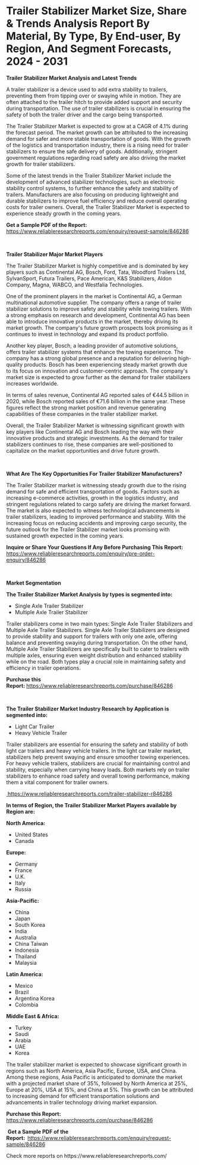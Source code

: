 <p><h1>Trailer Stabilizer Market Size, Share & Trends Analysis Report By Material, By Type, By End-user, By Region, And Segment Forecasts, 2024 - 2031</h1></p><p><strong>Trailer Stabilizer Market Analysis and Latest Trends</strong></p>
<p><p>A trailer stabilizer is a device used to add extra stability to trailers, preventing them from tipping over or swaying while in motion. They are often attached to the trailer hitch to provide added support and security during transportation. The use of trailer stabilizers is crucial in ensuring the safety of both the trailer driver and the cargo being transported.</p><p>The Trailer Stabilizer Market is expected to grow at a CAGR of 4.1% during the forecast period. The market growth can be attributed to the increasing demand for safer and more stable transportation of goods. With the growth of the logistics and transportation industry, there is a rising need for trailer stabilizers to ensure the safe delivery of goods. Additionally, stringent government regulations regarding road safety are also driving the market growth for trailer stabilizers.</p><p>Some of the latest trends in the Trailer Stabilizer Market include the development of advanced stabilizer technologies, such as electronic stability control systems, to further enhance the safety and stability of trailers. Manufacturers are also focusing on producing lightweight and durable stabilizers to improve fuel efficiency and reduce overall operating costs for trailer owners. Overall, the Trailer Stabilizer Market is expected to experience steady growth in the coming years.</p></p>
<p><strong>Get a Sample PDF of the Report:&nbsp;</strong> <a href="https://www.reliableresearchreports.com/enquiry/request-sample/846286">https://www.reliableresearchreports.com/enquiry/request-sample/846286</a></p>
<p>&nbsp;</p>
<p><strong>Trailer Stabilizer Major Market Players</strong></p>
<p><p>The Trailer Stabilizer Market is highly competitive and is dominated by key players such as Continental AG, Bosch, Ford, Tata, Woodford Trailers Ltd, SylvanSport, Futura Trailers, Pace American, K&S Stabilizers, Aldon Company, Magna, WABCO, and Westfalia Technologies.</p><p>One of the prominent players in the market is Continental AG, a German multinational automotive supplier. The company offers a range of trailer stabilizer solutions to improve safety and stability while towing trailers. With a strong emphasis on research and development, Continental AG has been able to introduce innovative products in the market, thereby driving its market growth. The company's future growth prospects look promising as it continues to invest in technology and expand its product portfolio.</p><p>Another key player, Bosch, a leading provider of automotive solutions, offers trailer stabilizer systems that enhance the towing experience. The company has a strong global presence and a reputation for delivering high-quality products. Bosch has been experiencing steady market growth due to its focus on innovation and customer-centric approach. The company's market size is expected to grow further as the demand for trailer stabilizers increases worldwide.</p><p>In terms of sales revenue, Continental AG reported sales of €44.5 billion in 2020, while Bosch reported sales of €71.6 billion in the same year. These figures reflect the strong market position and revenue generating capabilities of these companies in the trailer stabilizer market.</p><p>Overall, the Trailer Stabilizer Market is witnessing significant growth with key players like Continental AG and Bosch leading the way with their innovative products and strategic investments. As the demand for trailer stabilizers continues to rise, these companies are well-positioned to capitalize on the market opportunities and drive future growth.</p></p>
<p>&nbsp;</p>
<p><strong>What Are The Key Opportunities For Trailer Stabilizer Manufacturers?</strong></p>
<p><p>The Trailer Stabilizer market is witnessing steady growth due to the rising demand for safe and efficient transportation of goods. Factors such as increasing e-commerce activities, growth in the logistics industry, and stringent regulations related to cargo safety are driving the market forward. The market is also expected to witness technological advancements in trailer stabilizers, leading to improved performance and stability. With the increasing focus on reducing accidents and improving cargo security, the future outlook for the Trailer Stabilizer market looks promising with sustained growth expected in the coming years.</p></p>
<p><strong>Inquire or Share Your Questions If Any Before Purchasing This Report:</strong> <a href="https://www.reliableresearchreports.com/enquiry/pre-order-enquiry/846286">https://www.reliableresearchreports.com/enquiry/pre-order-enquiry/846286</a></p>
<p>&nbsp;</p>
<p><strong>Market Segmentation</strong></p>
<p><strong>The Trailer Stabilizer Market Analysis by types is segmented into:</strong></p>
<p><ul><li>Single Axle Trailer Stabilizer</li><li>Multiple Axle Trailer Stabilizer</li></ul></p>
<p><p>Trailer stabilizers come in two main types: Single Axle Trailer Stabilizers and Multiple Axle Trailer Stabilizers. Single Axle Trailer Stabilizers are designed to provide stability and support for trailers with only one axle, offering balance and preventing swaying during transportation. On the other hand, Multiple Axle Trailer Stabilizers are specifically built to cater to trailers with multiple axles, ensuring even weight distribution and enhanced stability while on the road. Both types play a crucial role in maintaining safety and efficiency in trailer operations.</p></p>
<p><strong>Purchase this Report:&nbsp;</strong><a href="https://www.reliableresearchreports.com/purchase/846286">https://www.reliableresearchreports.com/purchase/846286</a></p>
<p>&nbsp;</p>
<p><strong>The Trailer Stabilizer Market Industry Research by Application is segmented into:</strong></p>
<p><ul><li>Light Car Trailer</li><li>Heavy Vehicle Trailer</li></ul></p>
<p><p>Trailer stabilizers are essential for ensuring the safety and stability of both light car trailers and heavy vehicle trailers. In the light car trailer market, stabilizers help prevent swaying and ensure smoother towing experiences. For heavy vehicle trailers, stabilizers are crucial for maintaining control and stability, especially when carrying heavy loads. Both markets rely on trailer stabilizers to enhance road safety and overall towing performance, making them a vital component for trailer owners.</p></p>
<p><a href="https://www.reliableresearchreports.com/trailer-stabilizer-r846286">&nbsp;https://www.reliableresearchreports.com/trailer-stabilizer-r846286</a></p>
<p><strong>In terms of Region, the Trailer Stabilizer Market Players available by Region are:</strong></p>
<p>
    <p> <strong> North America: </strong>
        <ul>
            <li>United States</li>
            <li>Canada</li>
        </ul>
        </p> 
    <p> <strong> Europe: </strong>
        <ul>
            <li>Germany</li>
            <li>France</li>
            <li>U.K.</li>
            <li>Italy</li>
            <li>Russia</li>
        </ul>
        </p> 
    <p> <strong> Asia-Pacific: </strong>
        <ul>
            <li>China</li>
            <li>Japan</li>
            <li>South Korea</li>
            <li>India</li>
            <li>Australia</li>
            <li>China Taiwan</li>
            <li>Indonesia</li>
            <li>Thailand</li>
            <li>Malaysia</li>
        </ul>
        </p> 
    <p> <strong> Latin America: </strong>
        <ul>
            <li>Mexico</li>
            <li>Brazil</li>
            <li>Argentina Korea</li>
            <li>Colombia</li>
        </ul>
        </p> 
    <p> <strong> Middle East & Africa: </strong>
        <ul>
            <li>Turkey</li>
            <li>Saudi</li>
            <li>Arabia</li>
            <li>UAE</li>
            <li>Korea</li>
        </ul>
    </p>
    </p>
<p><p>The trailer stabilizer market is expected to showcase significant growth in regions such as North America, Asia Pacific, Europe, USA, and China. Among these regions, Asia Pacific is anticipated to dominate the market with a projected market share of 35%, followed by North America at 25%, Europe at 20%, USA at 15%, and China at 5%. This growth can be attributed to increasing demand for efficient transportation solutions and advancements in trailer technology driving market expansion.</p></p>
<p><strong>Purchase this Report: </strong><a href="https://www.reliableresearchreports.com/purchase/846286">https://www.reliableresearchreports.com/purchase/846286</a></p>
<p>&nbsp;<strong>Get a Sample PDF of the Report:&nbsp;&nbsp;</strong><a href="https://www.reliableresearchreports.com/enquiry/request-sample/846286">https://www.reliableresearchreports.com/enquiry/request-sample/846286</a></p>
<p><strong></strong></p>
<p>Check more reports on https://www.reliableresearchreports.com/</p>